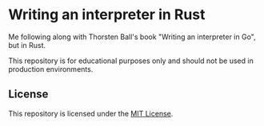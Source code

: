 # Writing an interpreter in Rust

Me following along with Thorsten Ball's book "Writing an interpreter in Go", but in Rust.

This repository is for educational purposes only and should not be used in production environments.

## License

This repository is licensed under the [MIT License](https://opensource.org/license/mit/).
